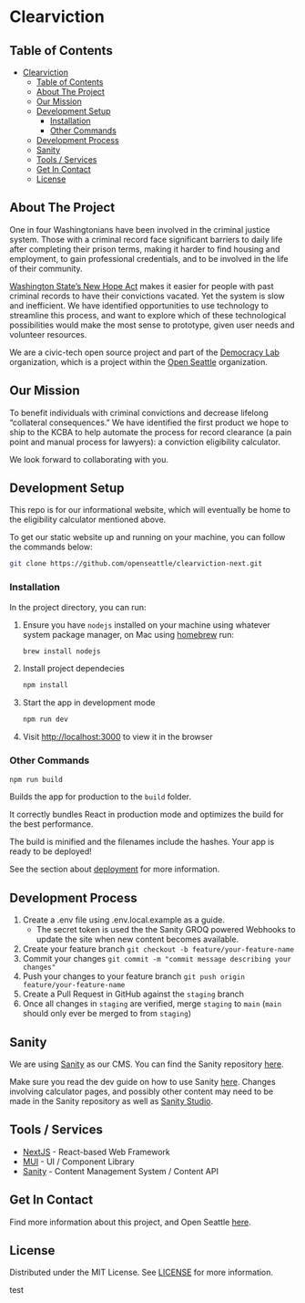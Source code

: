 # Clearviction

## Table of Contents

- [Clearviction](#clearviction)
  - [Table of Contents](#table-of-contents)
  - [About The Project](#about-the-project)
  - [Our Mission](#our-mission)
  - [Development Setup](#development-setup)
    - [Installation](#installation)
    - [Other Commands](#other-commands)
  - [Development Process](#development-process)
  - [Sanity](#sanity)
  - [Tools / Services](#tools--services)
  - [Get In Contact](#get-in-contact)
  - [License](#license)

## About The Project

One in four Washingtonians have been involved in the criminal justice system. Those with a criminal record face
significant barriers to daily life after completing their prison terms, making it harder to find housing and
employment, to gain professional credentials, and to be involved in the life of their community.

[Washington State’s New Hope Act](https://app.leg.wa.gov/billsummary?BillNumber=2890&Year=2017) makes it easier for people with past criminal records to have their convictions
vacated. Yet the system is slow and inefficient. We have identified opportunities to use technology to streamline
this process, and want to explore which of these technological possibilities would make the most sense to prototype,
given user needs and volunteer resources.

We are a civic-tech open source project and part of the [Democracy Lab](https://www.democracylab.org/projects/226) organization, which is a project within the [Open Seattle](https://openseattle.org/projects/) organization.

## Our Mission

To benefit individuals with criminal convictions and decrease lifelong “collateral consequences.” We have identified the first product we hope to ship to the KCBA to help automate the process for record clearance (a pain point and manual process for lawyers): a conviction eligibility calculator.

We look forward to collaborating with you.

## Development Setup

This repo is for our informational website, which will eventually be home to the eligibility calculator mentioned above.

To get our static website up and running on your machine, you can follow the commands below:

```bash
git clone https://github.com/openseattle/clearviction-next.git
```

### Installation

In the project directory, you can run:

1. Ensure you have `nodejs` installed on your machine using whatever system package manager, on Mac using [homebrew](https://brew.sh) run:

   ```bash
   brew install nodejs
   ```

1. Install project dependecies

   ```bash
   npm install
   ```

1. Start the app in development mode

   ```bash
   npm run dev
   ```

1. Visit [http://localhost:3000](http://localhost:3000) to view it in the browser

### Other Commands

<!-- ```bash
npm test
```

Launches the test runner in the interactive watch mode.

See the section about [running tests](https://facebook.github.io/create-react-app/docs/running-tests)
for more information. -->

```bash
npm run build
```

Builds the app for production to the `build` folder.

It correctly bundles React in production mode and optimizes the build for the best performance.

The build is minified and the filenames include the hashes.
Your app is ready to be deployed!

See the section about [deployment](https://facebook.github.io/create-react-app/docs/deployment) for more information.

## Development Process

1. Create a .env file using .env.local.example as a guide.
   - The secret token is used the the Sanity GROQ powered Webhooks to update the site when new content becomes available.
2. Create your feature branch `git checkout -b feature/your-feature-name`
3. Commit your changes `git commit -m "commit message describing your changes"`
4. Push your changes to your feature branch `git push origin feature/your-feature-name`
5. Create a Pull Request in GitHub against the `staging` branch
6. Once all changes in `staging` are verified, merge `staging` to `main` (`main` should only ever be merged to from `staging`)

## Sanity

We are using [Sanity](https://www.sanity.io/) as our CMS. You can find the Sanity repository [here](https://github.com/openseattle/clearviction-sanity).

Make sure you read the dev guide on how to use Sanity [here](https://github.com/openseattle/clearviction-sanity#readme). Changes involving calculator pages, and possibly other content may need to be made in the Sanity repository as well as [Sanity Studio](https://clearviction.sanity.studio/desk).

## Tools / Services

- [NextJS](https://nextjs.org/) - React-based Web Framework
- [MUI](https://mui.com/) - UI / Component Library
- [Sanity](https://www.sanity.io/) - Content Management System / Content API

## Get In Contact

Find more information about this project, and Open Seattle [here](https://democracylab.org/index/?section=AboutProject&id=226).

## License

Distributed under the MIT License. See [LICENSE](./LICENSE) for more information.

test
